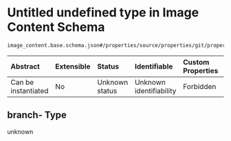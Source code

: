 # Untitled undefined type in Image Content Schema

```txt
image_content.base.schema.json#/properties/source/properties/git/properties/branch-
```



| Abstract            | Extensible | Status         | Identifiable            | Custom Properties | Additional Properties | Access Restrictions | Defined In                                                                                        |
| :------------------ | :--------- | :------------- | :---------------------- | :---------------- | :-------------------- | :------------------ | :------------------------------------------------------------------------------------------------ |
| Can be instantiated | No         | Unknown status | Unknown identifiability | Forbidden         | Allowed               | none                | [image\_content.base.schema.json\*](../out/image_content.base.schema.json "open original schema") |

## branch- Type

unknown
